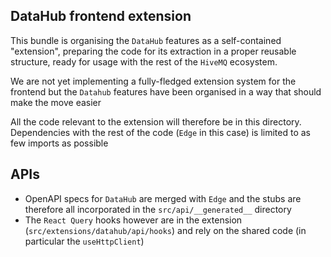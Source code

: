 ## DataHub frontend extension

This bundle is organising the `DataHub` features as a self-contained "extension", preparing the code for its
extraction in a proper reusable structure, ready for usage with the rest of the `HiveMQ` ecosystem.

We are not yet implementing a fully-fledged extension system for the frontend but the `Datahub` features have been
organised in a way that should make the move easier

All the code relevant to the extension will therefore be in this directory.
Dependencies with the rest of the code (`Edge` in this case) is limited to as few imports as possible

## APIs

- OpenAPI specs for `DataHub` are merged with `Edge` and the stubs are therefore all incorporated in the
  `src/api/__generated__` directory
- The `React Query` hooks however are in the extension (`src/extensions/datahub/api/hooks`) and rely on the shared code
  (in particular the `useHttpClient`)
